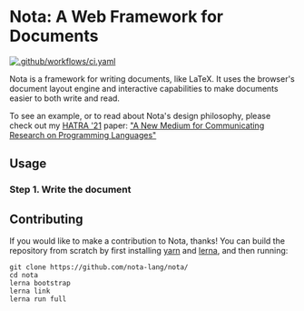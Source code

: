 # Nota: A Web Framework for Documents

[![.github/workflows/ci.yaml](https://github.com/nota-lang/nota/actions/workflows/ci.yaml/badge.svg)](https://github.com/nota-lang/nota/actions/workflows/ci.yaml)

Nota is a framework for writing documents, like LaTeX. It uses the browser's document layout engine and interactive capabilities to make documents easier to both write and read.

To see an example, or to read about Nota's design philosophy, please check out my [HATRA '21](https://2021.splashcon.org/home/hatra-2021) paper: ["A New Medium for Communicating Research on Programming Languages"](https://willcrichton.net/nota/)

## Usage

### Step 1. Write the document

<UNDER CONSTRUCTION>

## Contributing

If you would like to make a contribution to Nota, thanks! You can build the repository from scratch by first installing [yarn](https://yarnpkg.com/) and [lerna](https://lerna.js.org/), and then running:

```
git clone https://github.com/nota-lang/nota/
cd nota
lerna bootstrap
lerna link
lerna run full
```
